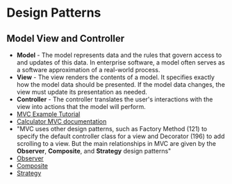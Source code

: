 # Design Patterns

## Model View and Controller
- **Model** - The model represents data and the rules that govern access to and updates of this data. In enterprise software, a model often serves as a software approximation of a real-world process.
- **View** - The view renders the contents of a model. It specifies exactly how the model data should be presented. If the model data changes, the view must update its presentation as needed.
- **Controller** -  The controller translates the user's interactions with the view into actions that the model will perform. 
- [MVC Example Tutorial](http://www.cs.utsa.edu/~cs3443/mvc-example.html)
- [Calculator MVC documentation](http://www.cs.utsa.edu/~cs3443/demomvc/calculator/index.html)
- "MVC uses other design patterns, such as Factory Method (121) to specify the default
controller class for a view and Decorator (196) to add scrolling to a view. But the
main relationships in MVC are given by the **Observer**, **Composite**, and **Strategy** design
patterns"
- [Observer](https://refactoring.guru/design-patterns/observer)
- [Composite](https://refactoring.guru/design-patterns/composite)
- [Strategy](https://refactoring.guru/design-patterns/strategy)
